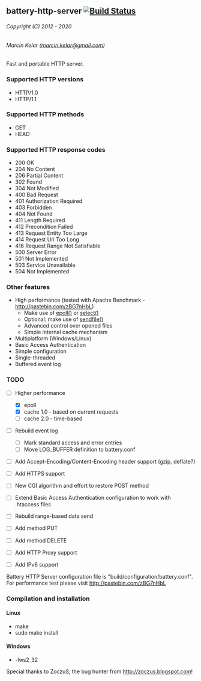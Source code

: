 ## battery-http-server [![Build Status](https://travis-ci.org/OrionExplorer/battery-http-server.png?branch=master)](https://travis-ci.org/OrionExplorer/battery-http-server)
###### Copyright (C) 2012 - 2020
###### Marcin Kelar (marcin.kelar@gmail.com)

Fast and portable HTTP server.

### Supported HTTP versions
* HTTP/1.0
* HTTP/1.1

### Supported HTTP methods
* GET
* HEAD

### Supported HTTP response codes
* 200 OK
* 204 No Content
* 206 Partial Content
* 302 Found
* 304 Not Modified
* 400 Bad Request
* 401 Authorization Required
* 403 Forbidden
* 404 Not Found
* 411 Length Required
* 412 Precondition Failed
* 413 Request Entity Too Large
* 414 Request Uri Too Long
* 416 Request Range Not Satisfiable
* 500 Server Error
* 501 Not Implemented
* 503 Service Unavailable
* 504 Not Implemented

### Other features
* High performance (tested with Apache Benchmark - http://pastebin.com/zBG7nHbL)
  * Make use of [epoll()](http://man7.org/linux/man-pages/man7/epoll.7.html) or [select()](http://man7.org/linux/man-pages/man2/select.2.html)
  * Optional: make use of [sendfile()](http://man7.org/linux/man-pages/man2/sendfile.2.html)
  * Advanced control over opened files
  * Simple internal cache mechanism
* Multiplatform (Windows/Linux)
* Basic Access Authentication
* Simple configuration
* Single-threaded
* Buffered event log

### TODO
- [ ] Higher performance
  - [x] epoll
  - [x] cache 1.0 - based on current requests
  - [ ] cache 2.0 - time-based
- [ ] Rebuild event log
  - [ ] Mark standard access and error entries
  - [ ] Move LOG_BUFFER definition to battery.conf
- [ ] Add Accept-Encoding/Content-Encoding header support (gzip, deflate?)
- [ ] Add HTTPS support
- [ ] New CGI algorithm and effort to restore POST method
- [ ] Extend Basic Access Authentication configuration to work with .htaccess files
- [ ] Rebuild range-based data send
- [ ] Add method PUT
- [ ] Add method DELETE
- [ ] Add HTTP Proxy support
- [ ] Add IPv6 support



Battery HTTP Server configuration file is "build/configuration/battery.conf".
For performance test please visit http://pastebin.com/zBG7nHbL

### Compilation and installation
#### Linux
* make
* sudo make install

#### Windows 
* -lws2_32


Special thanks to ZoczuS, the bug hunter from http://zoczus.blogspot.com!
